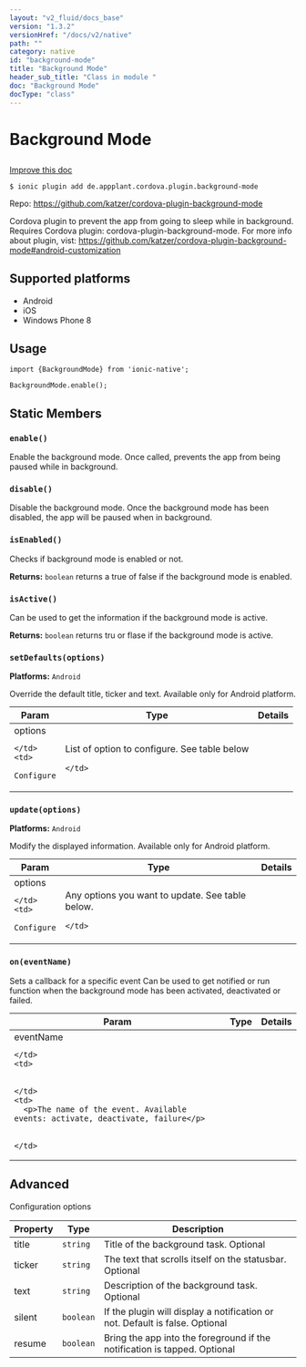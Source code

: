 ```yaml
---
layout: "v2_fluid/docs_base"
version: "1.3.2"
versionHref: "/docs/v2/native"
path: ""
category: native
id: "background-mode"
title: "Background Mode"
header_sub_title: "Class in module "
doc: "Background Mode"
docType: "class"
---
```









<h1 class="api-title">

  
  Background Mode
  

  

  

</h1>

<a class="improve-v2-docs" href="http://github.com/driftyco/ionic-native/edit/master/-native/src/plugins/backgroundmode.ts#L0">
  Improve this doc
</a>





<!-- decorators -->


<pre><code>$ ionic plugin add de.appplant.cordova.plugin.background-mode</code></pre>
<p>Repo:
  <a href="https://github.com/katzer/cordova-plugin-background-mode">
    https://github.com/katzer/cordova-plugin-background-mode
  </a>
</p>

<!-- description -->

<p>Cordova plugin to prevent the app from going to sleep while in background.
 Requires Cordova plugin: cordova-plugin-background-mode. For more info about plugin, vist: <a href="https://github.com/katzer/cordova-plugin-background-mode#android-customization">https://github.com/katzer/cordova-plugin-background-mode#android-customization</a></p>


<!-- @platforms tag -->
<h2>Supported platforms</h2>

<ul>
  <li>Android</li>
  
  <li>iOS</li>
  
  <li>Windows Phone 8</li>
  </ul>

<!-- @platforms tag end -->


<!-- @usage tag -->

<h2>Usage</h2>

<pre><code class="lang-js">import {BackgroundMode} from &#39;ionic-native&#39;;

BackgroundMode.enable();
</code></pre>




<!-- @property tags -->
<h2>Static Members</h2>
<div id="enable"></div>
<h3><code>enable()</code>
  
</h3>



Enable the background mode.
Once called, prevents the app from being paused while in background.










<div id="disable"></div>
<h3><code>disable()</code>
  
</h3>

Disable the background mode.
Once the background mode has been disabled, the app will be paused when in background.










<div id="isEnabled"></div>
<h3><code>isEnabled()</code>
  
</h3>

Checks if background mode is enabled or not.






<div class="return-value" markdown="1">
  <i class="icon ion-arrow-return-left"></i>
  <b>Returns:</b> 
<code>boolean</code> returns a true of false if the background mode is enabled.
</div>



<div id="isActive"></div>
<h3><code>isActive()</code>
  
</h3>

Can be used to get the information if the background mode is active.






<div class="return-value" markdown="1">
  <i class="icon ion-arrow-return-left"></i>
  <b>Returns:</b> 
<code>boolean</code> returns tru or flase if the background mode is active.
</div>



<div id="setDefaults"></div>
<h3><code>setDefaults(options)</code>
  
</h3>


<p>
<b>Platforms:</b>
<code>Android</code>&nbsp;
</p>


Override the default title, ticker and text.
Available only for Android platform.


<table class="table param-table" style="margin:0;">
  <thead>
  <tr>
    <th>Param</th>
    <th>Type</th>
    <th>Details</th>
  </tr>
  </thead>
  <tbody>
  
  <tr>
    <td>
      options
      
      
    </td>
    <td>
      
<code>Configure</code>
    </td>
    <td>
      <p>List of option to configure. See table below</p>

      
    </td>
  </tr>
  
  </tbody>
</table>







<div id="update"></div>
<h3><code>update(options)</code>
  
</h3>


<p>
<b>Platforms:</b>
<code>Android</code>&nbsp;
</p>


Modify the displayed information.
Available only for Android platform.


<table class="table param-table" style="margin:0;">
  <thead>
  <tr>
    <th>Param</th>
    <th>Type</th>
    <th>Details</th>
  </tr>
  </thead>
  <tbody>
  
  <tr>
    <td>
      options
      
      
    </td>
    <td>
      
<code>Configure</code>
    </td>
    <td>
      <p>Any options you want to update. See table below.</p>

      
    </td>
  </tr>
  
  </tbody>
</table>







<div id="on"></div>
<h3><code>on(eventName)</code>
  
</h3>



Sets a callback for a specific event
Can be used to get notified or run function when the background mode has been activated, deactivated or failed.


<table class="table param-table" style="margin:0;">
  <thead>
  <tr>
    <th>Param</th>
    <th>Type</th>
    <th>Details</th>
  </tr>
  </thead>
  <tbody>
  
  <tr>
    <td>
      eventName
      
      
    </td>
    <td>
      

    </td>
    <td>
      <p>The name of the event. Available events: activate, deactivate, failure</p>

      
    </td>
  </tr>
  
  </tbody>
</table>








<!-- methods on the class --><h2><a class="anchor" name="advanced" href="#advanced"></a>Advanced</h2>
<p>Configuration options</p>
<table>
<thead>
<tr>
<th>Property</th>
<th>Type</th>
<th>Description</th>
</tr>
</thead>
<tbody>
<tr>
<td>title</td>
<td><code>string</code></td>
<td>Title of the background task. Optional</td>
</tr>
<tr>
<td>ticker</td>
<td><code>string</code></td>
<td>The text that scrolls itself on the statusbar. Optional</td>
</tr>
<tr>
<td>text</td>
<td><code>string</code></td>
<td>Description of the background task. Optional</td>
</tr>
<tr>
<td>silent</td>
<td><code>boolean</code></td>
<td>If the plugin will display a notification or not. Default is false. Optional</td>
</tr>
<tr>
<td>resume</td>
<td><code>boolean</code></td>
<td>Bring the app into the foreground if the notification is tapped. Optional</td>
</tr>
</tbody>
</table>


<!-- related link --><!-- end content block -->


<!-- end body block -->


